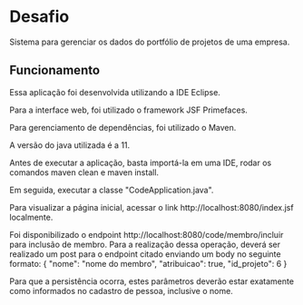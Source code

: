 # Desafio

  Sistema para gerenciar os dados do portfólio de projetos de uma empresa. 
  
## Funcionamento

  Essa aplicação foi desenvolvida utilizando a IDE Eclipse. 
  
  Para a interface web, foi utilizado o framework JSF Primefaces.
  
  Para gerenciamento de dependências, foi utilizado o Maven.
  
  A versão do java utilizada é a 11.
  
  Antes de executar a aplicação, basta importá-la em uma IDE, rodar os comandos maven clean e maven install.
  
  Em seguida, executar a classe "CodeApplication.java".
  
  Para visualizar a página inicial, acessar o link http://localhost:8080/index.jsf localmente.

  Foi disponibilizado o endpoint http://localhost:8080/code/membro/incluir para inclusão de membro. Para a realização dessa operação, deverá ser realizado um post para o endpoint citado enviando um body no seguinte formato:
  {
    "nome": "nome do membro",
    "atribuicao": true,
    "id_projeto": 6
  }

Para que a persistência ocorra, estes parâmetros deverão estar exatamente como informados no cadastro de pessoa, inclusive o nome.
